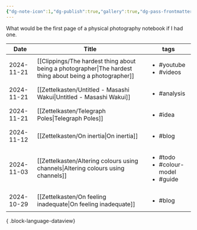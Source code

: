 ```yaml
---
{"dg-note-icon":1,"dg-publish":true,"gallery":true,"dg-pass-frontmatter":true,"permalink":"/Zettelkasten/Photography/","dgPassFrontmatter":true,"noteIcon":1,"created":"2024-11-21T20:12:29.333+09:00"}
---
```



What would be the first page of a physical photography notebook if I had one.

| Date       | Title                                                                                                       | tags                                                         |
| ---------- | ----------------------------------------------------------------------------------------------------------- | ------------------------------------------------------------ |
| 2024-11-21 | [[Clippings/The hardest thing about being a photographer\|The hardest thing about being a photographer]] | <ul><li>#youtube</li><li>#videos</li></ul>                   |
| 2024-11-21 | [[Zettelkasten/Untitled - Masashi Wakui\|Untitled - Masashi Wakui]]                                      | <ul><li>#analysis</li></ul>                                  |
| 2024-11-21 | [[Zettelkasten/Telegraph Poles\|Telegraph Poles]]                                                        | <ul><li>#idea</li></ul>                                      |
| 2024-11-12 | [[Zettelkasten/On inertia\|On inertia]]                                                                  | <ul><li>#blog</li></ul>                                      |
| 2024-11-03 | [[Zettelkasten/Altering colours using channels\|Altering colours using channels]]                        | <ul><li>#todo</li><li>#colour-model</li><li>#guide</li></ul> |
| 2024-10-29 | [[Zettelkasten/On feeling inadequate\|On feeling inadequate]]                                            | <ul><li>#blog</li></ul>                                      |

{ .block-language-dataview}
